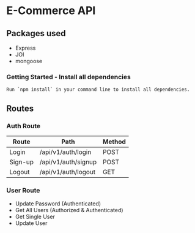 # E-Commerce API

## Packages used

- Express
- JOI
- mongoose

### Getting Started - Install all dependencies

```
Run `npm install` in your command line to install all dependencies.
```

## Routes

### Auth Route

| Route   | Path                | Method |
| ------- | ------------------- | ------ |
| Login   | /api/v1/auth/login  | POST   |
| Sign-up | /api/v1/auth/signup | POST   |
| Logout  | /api/v1/auth/logout | GET    |

### User Route

- Update Password (Authenticated)
- Get All Users (Authorized & Authenticated)
- Get Single User
- Update User
